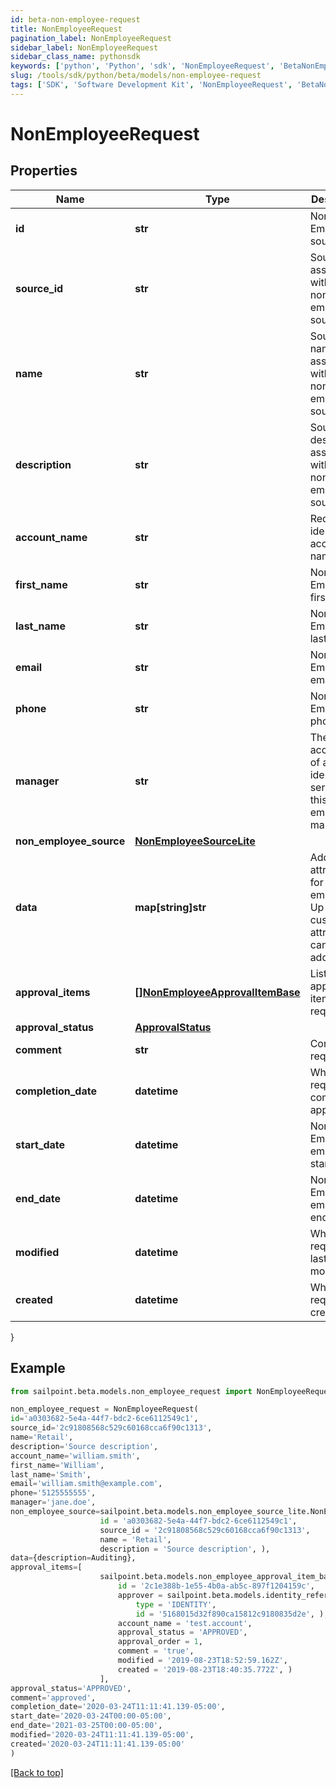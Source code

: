 ```yaml
---
id: beta-non-employee-request
title: NonEmployeeRequest
pagination_label: NonEmployeeRequest
sidebar_label: NonEmployeeRequest
sidebar_class_name: pythonsdk
keywords: ['python', 'Python', 'sdk', 'NonEmployeeRequest', 'BetaNonEmployeeRequest'] 
slug: /tools/sdk/python/beta/models/non-employee-request
tags: ['SDK', 'Software Development Kit', 'NonEmployeeRequest', 'BetaNonEmployeeRequest']
---
```


# NonEmployeeRequest


## Properties

Name | Type | Description | Notes
------------ | ------------- | ------------- | -------------
**id** | **str** | Non-Employee source id. | [optional] 
**source_id** | **str** | Source Id associated with this non-employee source. | [optional] 
**name** | **str** | Source name associated with this non-employee source. | [optional] 
**description** | **str** | Source description associated with this non-employee source. | [optional] 
**account_name** | **str** | Requested identity account name. | [optional] 
**first_name** | **str** | Non-Employee's first name. | [optional] 
**last_name** | **str** | Non-Employee's last name. | [optional] 
**email** | **str** | Non-Employee's email. | [optional] 
**phone** | **str** | Non-Employee's phone. | [optional] 
**manager** | **str** | The account ID of a valid identity to serve as this non-employee's manager. | [optional] 
**non_employee_source** | [**NonEmployeeSourceLite**](non-employee-source-lite) |  | [optional] 
**data** | **map[string]str** | Additional attributes for a non-employee. Up to 10 custom attributes can be added. | [optional] 
**approval_items** | [**[]NonEmployeeApprovalItemBase**](non-employee-approval-item-base) | List of approval item for the request | [optional] 
**approval_status** | [**ApprovalStatus**](approval-status) |  | [optional] 
**comment** | **str** | Comment of requester | [optional] 
**completion_date** | **datetime** | When the request was completely approved. | [optional] 
**start_date** | **datetime** | Non-Employee employment start date. | [optional] 
**end_date** | **datetime** | Non-Employee employment end date. | [optional] 
**modified** | **datetime** | When the request was last modified. | [optional] 
**created** | **datetime** | When the request was created. | [optional] 
}

## Example

```python
from sailpoint.beta.models.non_employee_request import NonEmployeeRequest

non_employee_request = NonEmployeeRequest(
id='a0303682-5e4a-44f7-bdc2-6ce6112549c1',
source_id='2c91808568c529c60168cca6f90c1313',
name='Retail',
description='Source description',
account_name='william.smith',
first_name='William',
last_name='Smith',
email='william.smith@example.com',
phone='5125555555',
manager='jane.doe',
non_employee_source=sailpoint.beta.models.non_employee_source_lite.NonEmployeeSourceLite(
                    id = 'a0303682-5e4a-44f7-bdc2-6ce6112549c1', 
                    source_id = '2c91808568c529c60168cca6f90c1313', 
                    name = 'Retail', 
                    description = 'Source description', ),
data={description=Auditing},
approval_items=[
                    sailpoint.beta.models.non_employee_approval_item_base.NonEmployeeApprovalItemBase(
                        id = '2c1e388b-1e55-4b0a-ab5c-897f1204159c', 
                        approver = sailpoint.beta.models.identity_reference_with_id.IdentityReferenceWithId(
                            type = 'IDENTITY', 
                            id = '5168015d32f890ca15812c9180835d2e', ), 
                        account_name = 'test.account', 
                        approval_status = 'APPROVED', 
                        approval_order = 1, 
                        comment = 'true', 
                        modified = '2019-08-23T18:52:59.162Z', 
                        created = '2019-08-23T18:40:35.772Z', )
                    ],
approval_status='APPROVED',
comment='approved',
completion_date='2020-03-24T11:11:41.139-05:00',
start_date='2020-03-24T00:00-05:00',
end_date='2021-03-25T00:00-05:00',
modified='2020-03-24T11:11:41.139-05:00',
created='2020-03-24T11:11:41.139-05:00'
)

```
[[Back to top]](#) 


